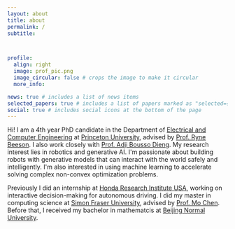 ```yaml
---
layout: about
title: about
permalink: /
subtitle:



profile:
  align: right
  image: prof_pic.png
  image_circular: false # crops the image to make it circular
  more_info:

news: true # includes a list of news items
selected_papers: true # includes a list of papers marked as "selected={true}"
social: true # includes social icons at the bottom of the page
---
```



Hi! I am a 4th year PhD candidate in the Department of [Electrical and Computer Engineering](https://ece.princeton.edu/) at [Princeton University](https://www.princeton.edu/), advised by [Prof. Ryne Beeson](https://beeson.princeton.edu/). I also work closely with [Prof. Adji Bousso Dieng](https://vertaix.princeton.edu/). My research interest lies in robotics and generative AI. I'm passionate about building robots with generative models that can interact with the world safely and intelligently. I'm also interested in using machine learning to accelerate solving complex non-convex optimization problems.

Previously I did an internship at [Honda Research Institute USA](https://usa.honda-ri.com/), working on interactive decision-making for autonomous driving. I did my master in computing science at [Simon Fraser University](https://www.sfu.ca/), advised by [Prof. Mo Chen](https://www.sfumars.com/). Before that, I received my bachelor in mathematcis at [Beijing Normal University](https://english.bnu.edu.cn/).

<!-- [[Google Scholar]](https://scholar.google.com/citations?user=Hw0HthIAAAAJ&hl=en) [[LinkedIn]](https://www.linkedin.com/in/anjian-li/) [[GitHub]](https://github.com/anjianli21) [[Email]](anjianl@princeton.edu) -->

<a href="https://scholar.google.com/citations?user=Hw0HthIAAAAJ&hl=en" target="_blank" style="margin-right: 15px;"><i class="fas fa-graduation-cap fa-3x"></i></a>
<a href="https://www.linkedin.com/in/anjian-li/" target="_blank" style="margin-right: 15px;"><i class="fab fa-linkedin fa-3x"></i></a>
<a href="https://github.com/anjianli21" target="_blank" style="margin-right: 15px;"><i class="fab fa-github fa-3x"></i></a>
<a href="mailto:anjianl@princeton.edu"><i class="fas fa-envelope fa-3x"></i></a>